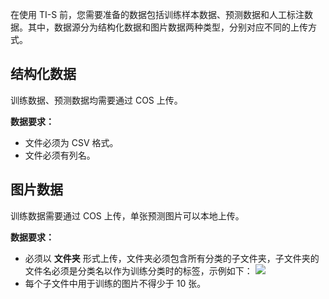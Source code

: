 在使用 TI-S 前，您需要准备的数据包括训练样本数据、预测数据和人工标注数据。其中，数据源分为结构化数据和图片数据两种类型，分别对应不同的上传方式。

## 结构化数据
训练数据、预测数据均需要通过 COS 上传。

**数据要求：**
- 文件必须为 CSV 格式。
- 文件必须有列名。


## 图片数据
训练数据需要通过 COS 上传，单张预测图片可以本地上传。

**数据要求：**
- 必须以 **文件夹** 形式上传，文件夹必须包含所有分类的子文件夹，子文件夹的文件名必须是分类名以作为训练分类时的标签，示例如下：
![](https://main.qcloudimg.com/raw/64d6145af640dee0025aa4d9dc221687.png)
- 每个子文件中用于训练的图片不得少于 10 张。

   
